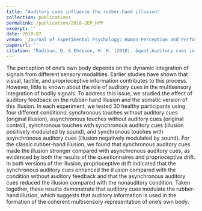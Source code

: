 ```yaml
---
title: "Auditory cues influence the rubber-hand illusion"
collection: publications
permalink: /publication/2018-JEP_HPP
excerpt: ''
date: 2018-07
venue: 'Journal of Experimental Psychology: Human Perception and Performance'
paperurl: ''
citation: 'Radziun, D, & Ehrsson, H. H. (2018). &quot;Auditory cues inflience the rubber-hand illusion.&quot; <i>Journal of Experimental Psychology: Human Perception and Performance, 44</i>.(7).'
---
```


The perception of one’s own body depends on the dynamic integration of signals from different sensory modalities. Earlier studies have shown that visual, tactile, and proprioceptive information contributes to this process. However, little is known about the role of auditory cues in the multisensory integration of bodily signals. To address this issue, we studied the effect of auditory feedback on the rubber-hand illusion and the somatic version of this illusion. In each experiment, we tested 30 healthy participants using four different conditions: synchronous touches without auditory cues (original illusion), asynchronous touches without auditory cues (original control), synchronous touches with synchronous auditory cues (illusion positively modulated by sound), and synchronous touches with asynchronous auditory cues (illusion negatively modulated by sound). For the classic rubber-hand illusion, we found that synchronous auditory cues made the illusion stronger compared with asynchronous auditory cues, as evidenced by both the results of the questionnaires and proprioceptive drift. In both versions of the illusion, proprioceptive drift indicated that the synchronous auditory cues enhanced the illusion compared with the condition without auditory feedback and that the asynchronous auditory cues reduced the illusion compared with the nonauditory condition. Taken together, these results demonstrate that auditory cues modulate the rubber-hand illusion, which suggests that auditory information is used in the formation of the coherent multisensory representation of one’s own body.